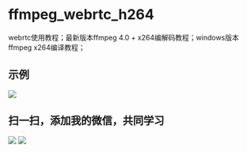 # ffmpeg_webrtc_h264
webrtc使用教程；最新版本ffmpeg 4.0 + x264编解码教程；windows版本ffmpeg x264编译教程； 

## 示例
![](https://gitee.com/zoeconor/ffmpeg_webrtc_h264/raw/main/images/demo.png)

## 扫一扫，添加我的微信，共同学习
![](https://gitee.com/zoeconor/ffmpeg_webrtc_h264/raw/main/images/me1.jpg)
![](https://gitee.com/zoeconor/ffmpeg_webrtc_h264/raw/main/images/me2.jpg)